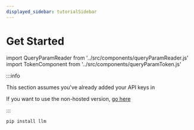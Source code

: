 ```yaml
---
displayed_sidebar: tutorialSidebar
---
```

# Get Started

import QueryParamReader from '../src/components/queryParamReader.js'
import TokenComponent from '../src/components/queryParamToken.js'

:::info

This section assumes you've already added your API keys in <TokenComponent/>

If you want to use the non-hosted version, [go here](https://docs.hanzo.ai/docs/#quick-start)

:::


```
pip install llm
```

<QueryParamReader/>